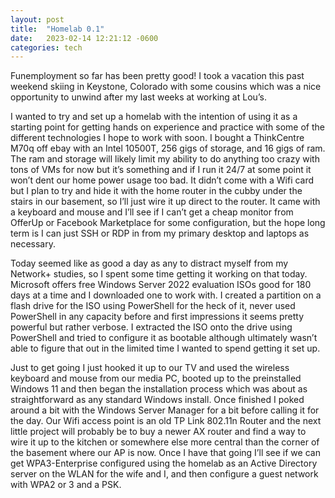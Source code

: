 ```yaml
---
layout: post
title:  "Homelab 0.1"
date:   2023-02-14 12:21:12 -0600
categories: tech
---
```

Funemployment so far has been pretty good! I took a vacation this past weekend skiing in Keystone, Colorado with some cousins which was a nice opportunity to unwind after my last weeks at working at Lou’s.

I wanted to try and set up a homelab with the intention of using it as a starting point for getting hands on experience and practice with some of the different technologies I hope to work with soon. I bought a ThinkCentre M70q off ebay with an Intel 10500T, 256 gigs of storage, and 16 gigs of ram. The ram and storage will likely limit my ability to do anything too crazy with tons of VMs for now but it’s something and if I run it 24/7 at some point it won’t dent our home power usage too bad. It didn’t come with a Wifi card but I plan to try and hide it with the home router in the cubby under the stairs in our basement, so I’ll just wire it up direct to the router. It came with a keyboard and mouse and I’ll see if I can’t get a cheap monitor from OfferUp or Facebook Marketplace for some configuration, but the hope long term is I can just SSH or RDP in from my primary desktop and laptops as necessary.

Today seemed like as good a day as any to distract myself from my Network+ studies, so I spent some time getting it working on that today. Microsoft offers free Windows Server 2022 evaluation ISOs good for 180 days at a time and I downloaded one to work with. I created a partition on a flash drive for the ISO using PowerShell for the heck of it, never used PowerShell in any capacity before and first impressions it seems pretty powerful but rather verbose. I extracted the ISO onto the drive using PowerShell and tried to configure it as bootable although ultimately wasn’t able to figure that out in the limited time I wanted to spend getting it set up. 

Just to get going I just hooked it up to our TV and used the wireless keyboard and mouse from our media PC, booted up to the preinstalled Windows 11 and then began the installation process which was about as straightforward as any standard Windows install. Once finished I poked around a bit with the Windows Server Manager for a bit before calling it for the day. Our Wifi access point is an old TP Link 802.11n Router and the next little project will probably be to buy a newer AX router and find a way to wire it up to the kitchen or somewhere else more central than the corner of the basement where our AP is now. Once I have that going I’ll see if we can get WPA3-Enterprise configured using the homelab as an Active Directory server on the WLAN for the wife and I, and then configure a guest network with WPA2 or 3 and a PSK.